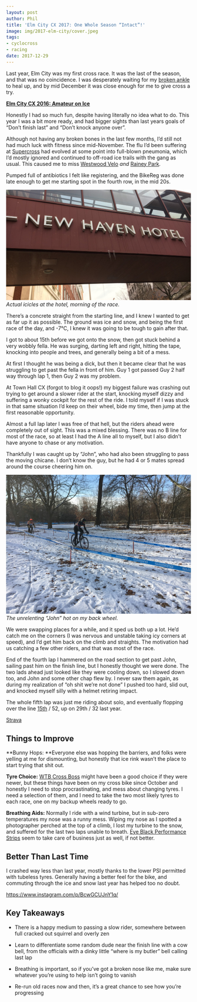 ```yaml
---
layout: post
author: Phil
title: 'Elm City CX 2017: One Whole Season “Intact”!'
image: img/2017-elm-city/cover.jpeg
tags:
- cyclocross
- racing
date: 2017-12-29
---
```


Last year, Elm City was my first cross race. It was the last of the season, and that was no coincidence. I was desperately waiting for my [broken ankle](/nyc-protected-bike-lanes/) to heal up, and by mid December it was close enough for me to give cross a try.

[**Elm City CX 2016: Amateur on Ice**](/elm-city-2016/)

Honestly I had so much fun, despite having literally no idea what to do. This year I was a bit more ready, and had bigger sights than last years goals of “Don’t finish last” and “Don’t knock anyone over”.

Although not having any broken bones in the last few months, I’d still not had much luck with fitness since mid-November. The flu I’d been suffering at [Supercross](/supercross-2017/) had evolved at some point into full-blown pneumonia, which I’d mostly ignored and continued to off-road ice trails with the gang as usual. This caused me to miss [Westwood Velo](https://www.bikereg.com/westwood-velo-cross-for-a-cure-for-kids-cross-race) *and* [Rainey Park](https://www.bikereg.com/raineyparkcross).

Pumped full of antibiotics I felt like registering, and the BikeReg was done late enough to get me starting spot in the fourth row, in the mid 20s.

![](img/2017-elm-city/icicles.jpeg)*Actual icicles at the hotel, morning of the race.*

There’s a concrete straight from the starting line, and I knew I wanted to get as far up it as possible. The ground was ice and snow, and being the first race of the day, and -7°C, I knew it was going to be tough to gain after that.

I got to about 15th before we got onto the snow, then got stuck behind a very wobbly fella. He was surging, darting left and right, hitting the tape, knocking into people and trees, and generally being a bit of a mess.

At first I thought he was being a dick, but then it became clear that he was struggling to get past the fella in front of him. Guy 1 got passed Guy 2 half way through lap 1, then Guy 2 was my problem.

At Town Hall CX (forgot to blog it oops!) my biggest failure was crashing out trying to get around a slower rider at the start, knocking myself dizzy and suffering a wonky cockpit for the rest of the ride. I told myself if I was stuck in that same situation I’d keep on their wheel, bide my time, then jump at the first reasonable opportunity.

Almost a full lap later I was free of that hell, but the riders ahead were completely out of sight. This was a mixed blessing. There was no B line for most of the race, so at least I had the A line all to myself, but I also didn’t have anyone to chase or any motivation.

Thankfully I was caught up by “John”, who had also been struggling to pass the moving chicane. I don’t know the guy, but he had 4 or 5 mates spread around the course cheering him on.

![](img/2017-elm-city/john.jpeg)*The unrelenting “John” hot on my back wheel.*

We were swapping places for a while, and it sped us both up a lot. He’d catch me on the corners (I was nervous and unstable taking icy corners at speed), and I’d get him back on the climb and straights. The motivation had us catching a few other riders, and that was most of the race.

End of the fourth lap I hammered on the road section to get past John, sailing past him on the finish line, but I honestly thought we were done. The two lads ahead just looked like they were cooling down, so I slowed down too, and John and some other chap flew by. I never saw them again, as during my realization of “oh shit we’re not done” I pushed too hard, slid out, and knocked myself silly with a helmet retiring impact.

The whole fifth lap was just me riding about solo, and eventually flopping over the line [15th](https://www.crossresults.com/race/7991#r155116) / 52, up on 29th / 32 last year.

[Strava](https://www.strava.com/activities/1321308318)

## Things to Improve

**Bunny Hops: **Everyone else was hopping the barriers, and folks were yelling at me for dismounting, but honestly that ice rink wasn’t the place to start trying that shit out.

**Tyre Choice:** [WTB Cross Boss](https://www.amazon.com/gp/product/B00MXSNO0U/ref=as_li_tl?ie=UTF8&camp=1789&creative=9325&creativeASIN=B00MXSNO0U&linkCode=as2&tag=philbikes-20&linkId=1b16698c288f80a8add38f36aa97b5d1) might have been a good choice if they were newer, but these things have been on my cross bike since October and honestly I need to stop procrastinating, and mess about changing tyres. I need a selection of them, and I need to take the two most likely tyres to each race, one on my backup wheels ready to go.

**Breathing Aids:** Normally I ride with a wind turbine, but in sub-zero temperatures my nose was a runny mess. Wiping my nose as I spotted a photographer perched at the top of a climb, I lost my turbine to the snow, and suffered for the last two laps unable to breath. [Eye Black Performance Strips](https://www.amazon.com/gp/product/B01EVXIPLM/ref=as_li_tl?ie=UTF8&camp=1789&creative=9325&creativeASIN=B01EVXIPLM&linkCode=as2&tag=philbikes-20&linkId=544a40b6a99a426447099119d87a0687) seem to take care of business just as well, if not better.

## Better Than Last Time

I crashed way less than last year, mostly thanks to the lower PSI permitted with tubeless tyres. Generally having a better feel for the bike, and commuting through the ice and snow last year has helped too no doubt.

https://www.instagram.com/p/BcwGCUJnY1q/

## Key Takeaways

* There is a happy medium to passing a slow rider, somewhere between full cracked out squirrel and overly zen

* Learn to differentiate some random dude near the finish line with a cow bell, from the officials with a dinky little “where is my butler” bell calling last lap

* Breathing is important, so if you’ve got a broken nose like me, make sure whatever you’re using to help isn’t going to vanish

* Re-run old races now and then, it’s a great chance to see how you’re progressing
